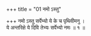 +++
title = "01 नमो ऽस्तु"

+++
नमो ऽस्तु सर्पेभ्यो ये के च पृथिवीमनु ।  
ये अन्तरिक्षे ये दिवि तेभ्यः सर्पेभ्यो नमः ॥ १ ॥